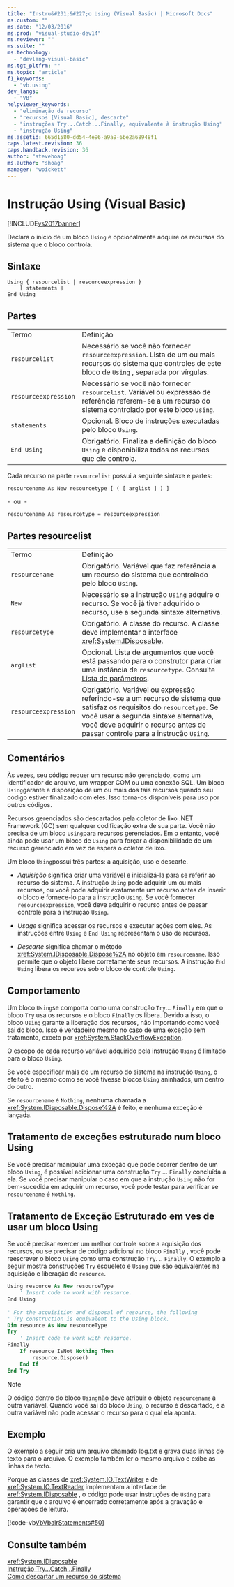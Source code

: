 ```yaml
---
title: "Instru&#231;&#227;o Using (Visual Basic) | Microsoft Docs"
ms.custom: ""
ms.date: "12/03/2016"
ms.prod: "visual-studio-dev14"
ms.reviewer: ""
ms.suite: ""
ms.technology: 
  - "devlang-visual-basic"
ms.tgt_pltfrm: ""
ms.topic: "article"
f1_keywords: 
  - "vb.using"
dev_langs: 
  - "VB"
helpviewer_keywords: 
  - "eliminação de recurso"
  - "recursos [Visual Basic], descarte"
  - "instruções Try...Catch...Finally, equivalente à instrução Using"
  - "instrução Using"
ms.assetid: 665d1580-dd54-4e96-a9a9-6be2a68948f1
caps.latest.revision: 36
caps.handback.revision: 36
author: "stevehoag"
ms.author: "shoag"
manager: "wpickett"
---
```

# Instru&#231;&#227;o Using (Visual Basic)
[!INCLUDE[vs2017banner](../../../csharp/includes/vs2017banner.md)]

Declara o início de um bloco `Using` e opcionalmente adquire os recursos do sistema que o bloco controla.  
  
## Sintaxe  
  
```  
Using { resourcelist | resourceexpression }  
    [ statements ]  
End Using  
```  
  
## Partes  
  
|||  
|-|-|  
|Termo|Definição|  
|`resourcelist`|Necessário se você não fornecer `resourceexpression`.  Lista de um ou mais recursos do sistema que controles de este bloco de `Using` , separada por vírgulas.|  
|`resourceexpression`|Necessário se você não fornecer `resourcelist`.  Variável ou expressão de referência referem\-se a um recurso do sistema controlado por este bloco `Using`.|  
|`statements`|Opcional.  Bloco de instruções executadas pelo bloco `Using`.|  
|`End Using`|Obrigatório.  Finaliza a definição do bloco `Using` e disponibiliza todos os recursos que ele controla.|  
  
 Cada recurso na parte `resourcelist` possui a seguinte sintaxe e partes:  
  
 `resourcename As New resourcetype [ ( [ arglist ] ) ]`  
  
 \-  ou  \-  
  
 `resourcename As resourcetype = resourceexpression`  
  
## Partes resourcelist  
  
|||  
|-|-|  
|Termo|Definição|  
|`resourcename`|Obrigatório.  Variável que faz referência a um recurso do sistema que controlado pelo bloco `Using`.|  
|`New`|Necessário se a instrução `Using` adquire o recurso.  Se você já tiver adquirido o recurso, use a segunda sintaxe alternativa.|  
|`resourcetype`|Obrigatório.  A classe do recurso.  A classe deve implementar a interface <xref:System.IDisposable>.|  
|`arglist`|Opcional.  Lista de argumentos que você está passando para o construtor para criar uma instância de `resourcetype`.  Consulte [Lista de parâmetros](../../../visual-basic/language-reference/statements/parameter-list.md).|  
|`resourceexpression`|Obrigatório.  Variável ou expressão referindo\-se a um recurso de sistema que satisfaz os requisitos do `resourcetype`.  Se você usar a segunda sintaxe alternativa, você deve adquirir o recurso antes de passar controle para a instrução `Using`.|  
  
## Comentários  
 Às vezes, seu código requer um recurso não gerenciado, como um identificador de arquivo, um wrapper COM ou uma conexão SQL.  Um bloco `Using`garante a disposição de um ou mais dos tais recursos quando seu código estiver finalizado com eles.  Isso torna\-os disponíveis para uso por outros códigos.  
  
 Recursos gerenciados são descartados pela coletor de lixo .NET Framework \(GC\) sem qualquer codificação extra de sua parte.  Você não precisa de um bloco `Using`para recursos gerenciados.  Em o entanto, você ainda pode usar um bloco de `Using` para forçar a disponibilidade de um recurso gerenciado em vez de espera o coletor de lixo.  
  
 Um bloco `Using`possui três partes: a aquisição, uso e descarte.  
  
-   *Aquisição*  significa criar uma variável e inicializá\-la para se referir ao recurso do sistema.  A instrução `Using` pode adquirir um ou mais recursos, ou você pode adquirir exatamente um recurso antes de inserir o bloco e fornece\-lo para a instrução `Using`.  Se você fornecer `resourceexpression`, você deve adquirir o recurso antes de passar controle para a instrução `Using`.  
  
-   *Usage*  significa acessar os recursos e executar ações com eles.  As instruções entre `Using` e `End Using` representam o uso de recursos.  
  
-   *Descarte*  significa chamar o método <xref:System.IDisposable.Dispose%2A> no objeto em `resourcename`.  Isso permite que o objeto libere corretamente seus recursos.  A instrução `End Using` libera os recursos sob o bloco de controle `Using`.  
  
## Comportamento  
 Um bloco `Using`se comporta como uma construção `Try`... `Finally` em que o bloco `Try` usa os recursos e o bloco `Finally` os libera.  Devido a isso, o bloco `Using` garante a liberação dos recursos, não importando como você sai do bloco.  Isso é verdadeiro mesmo no caso de uma exceção sem tratamento, exceto por <xref:System.StackOverflowException>.  
  
 O escopo de cada recurso variável adquirido pela instrução `Using` é limitado para o bloco `Using`.  
  
 Se você especificar mais de um recurso do sistema na instrução `Using`, o efeito é o mesmo como se você tivesse blocos `Using` aninhados, um dentro do outro.  
  
 Se `resourcename` é `Nothing`, nenhuma chamada a <xref:System.IDisposable.Dispose%2A> é feito, e nenhuma exceção é lançada.  
  
## Tratamento de exceções estruturado num bloco Using  
 Se você precisar manipular uma exceção que pode ocorrer dentro de um bloco `Using`, é possível adicionar uma construção `Try` ... `Finally` concluída a ela.  Se você precisar manipular o caso em que a instrução `Using` não for bem\-sucedida em adquirir um recurso, você pode testar para verificar se `resourcename` é `Nothing`.  
  
## Tratamento de Exceção Estruturado em ves de usar um bloco Using  
 Se você precisar exercer um melhor controle sobre a aquisição dos recursos, ou se precisar de código adicional no bloco `Finally` , você pode reescrever o bloco `Using` como uma construção `Try`. .. `Finally`.  O exemplo a seguir mostra construções `Try` esqueleto e `Using` que são equivalentes na aquisição e liberação de `resource`.  
  
```vb  
Using resource As New resourceType   
    ' Insert code to work with resource.  
End Using  
  
' For the acquisition and disposal of resource, the following  
' Try construction is equivalent to the Using block.  
Dim resource As New resourceType  
Try   
    ' Insert code to work with resource.  
Finally   
    If resource IsNot Nothing Then  
        resource.Dispose()   
    End If  
End Try   
```  
  
> [!NOTE]
>  O código dentro do bloco `Using`não deve atribuir o objeto `resourcename` a outra variável.  Quando você sai do bloco `Using`, o recurso é descartado, e a outra variável não pode acessar o recurso para o qual ela aponta.  
  
## Exemplo  
 O exemplo a seguir cria um arquivo chamado log.txt e grava duas linhas de texto para o arquivo.  O exemplo também ler o mesmo arquivo e exibe as linhas de texto.  
  
 Porque as classes de <xref:System.IO.TextWriter> e de <xref:System.IO.TextReader> implementam a interface de <xref:System.IDisposable> , o código pode usar instruções de `Using` para garantir que o arquivo é encerrado corretamente após a gravação e operações de leitura.  
  
 [!code-vb[VbVbalrStatements#50](../../../visual-basic/language-reference/statements/codesnippet/VisualBasic/using-statement_1.vb)]  
  
## Consulte também  
 <xref:System.IDisposable>   
 [Instrução Try...Catch...Finally](../../../visual-basic/language-reference/statements/try-catch-finally-statement.md)   
 [Como descartar um recurso do sistema](../Topic/How%20to:%20Dispose%20of%20a%20System%20Resource%20\(Visual%20Basic\).md)